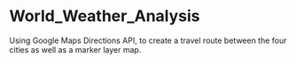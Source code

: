 # World_Weather_Analysis
Using  Google Maps Directions API, to create a travel route between the four cities as well as a marker layer map.
